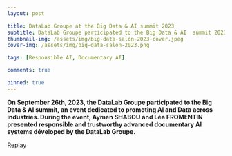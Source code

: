 ```yaml
---
layout: post

title: DataLab Groupe at the Big Data & AI summit 2023
subtitle: DataLab Groupe participated to the Big Data & AI  summit 2023
thumbnail-img: /assets/img/big-data-salon-2023-cover.jpeg
cover-img: /assets/img/big-data-salon-2023.png

tags: [Responsible AI, Documentary AI]

comments: true

pinned: true
---
```



**On September 26th, 2023, the DataLab Groupe participated to the Big Data & AI summit, an event dedicated to promoting AI and Data across industries. During the event, Aymen SHABOU and Léa FROMENTIN presented responsible and trustworthy advanced documentary AI systems déveloped by the DataLab Groupe.**

[Replay](https://www.bigdataparis.com/fr/programme/64185def0272e500243f5d30)